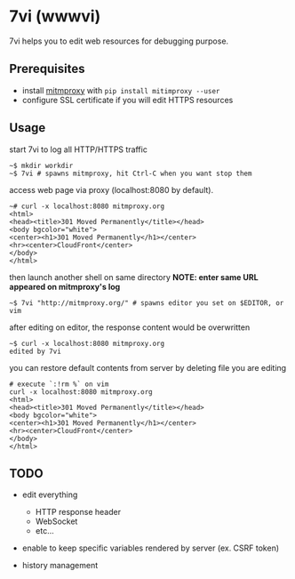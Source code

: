 # 7vi (wwwvi)
7vi helps you to edit web resources for debugging purpose.

## Prerequisites
* install [mitmproxy](https://mitmproxy.org/) with `pip install mitimproxy --user`
* configure SSL certificate if you will edit HTTPS resources

## Usage
start 7vi to log all HTTP/HTTPS traffic
```
~$ mkdir workdir
~$ 7vi # spawns mitmproxy, hit Ctrl-C when you want stop them
```

access web page via proxy (localhost:8080 by default).
```
~# curl -x localhost:8080 mitmproxy.org 
<html>
<head><title>301 Moved Permanently</title></head>
<body bgcolor="white">
<center><h1>301 Moved Permanently</h1></center>
<hr><center>CloudFront</center>
</body>
</html>
```

then launch another shell on same directory
**NOTE: enter same URL appeared on mitmproxy's log**
```
~$ 7vi "http://mitmproxy.org/" # spawns editor you set on $EDITOR, or vim
```

after editing on editor, the response content would be overwritten
```
~$ curl -x localhost:8080 mitmproxy.org
edited by 7vi
```

you can restore default contents from server by deleting file you are editing
```
# execute `:!rm %` on vim
curl -x localhost:8080 mitmproxy.org                               <html>       
<head><title>301 Moved Permanently</title></head>
<body bgcolor="white">
<center><h1>301 Moved Permanently</h1></center>
<hr><center>CloudFront</center>
</body>
</html>
```


## TODO
* edit everything
  * HTTP response header
  * WebSocket
  * etc...

* enable to keep specific variables rendered by server (ex. CSRF token)
* history management